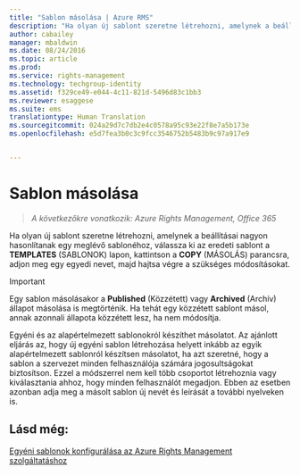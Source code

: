 ```yaml
---
title: "Sablon másolása | Azure RMS"
description: "Ha olyan új sablont szeretne létrehozni, amelynek a beállításai nagyon hasonlítanak egy meglévő sablonéhoz, válassza ki az eredeti sablont a TEMPLATES (SABLONOK) lapon, kattintson a COPY (MÁSOLÁS) parancsra, adjon meg egy egyedi nevet, majd hajtsa végre a szükséges módosításokat."
author: cabailey
manager: mbaldwin
ms.date: 08/24/2016
ms.topic: article
ms.prod: 
ms.service: rights-management
ms.technology: techgroup-identity
ms.assetid: f329ce49-e044-4c11-821d-5496d83c1bb3
ms.reviewer: esaggese
ms.suite: ems
translationtype: Human Translation
ms.sourcegitcommit: 024a29d7c7db2e4c0578a95c93e22f8e7a5b173e
ms.openlocfilehash: e5d7fea3b0c3c9fcc3546752b5483b9c97a917e9


---
```



# Sablon másolása

>*A következőkre vonatkozik: Azure Rights Management, Office 365*

Ha olyan új sablont szeretne létrehozni, amelynek a beállításai nagyon hasonlítanak egy meglévő sablonéhoz, válassza ki az eredeti sablont a **TEMPLATES** (SABLONOK) lapon, kattintson a **COPY** (MÁSOLÁS) parancsra, adjon meg egy egyedi nevet, majd hajtsa végre a szükséges módosításokat.

> [!IMPORTANT]
> Egy sablon másolásakor a **Published** (Közzétett) vagy **Archived** (Archív) állapot másolása is megtörténik. Ha tehát egy közzétett sablont másol, annak azonnali állapota közzétett lesz, ha nem módosítja.

Egyéni és az alapértelmezett sablonokról készíthet másolatot. Az ajánlott eljárás az, hogy új egyéni sablon létrehozása helyett inkább az egyik alapértelmezett sablonról készítsen másolatot, ha azt szeretné, hogy a sablon a szervezet minden felhasználója számára jogosultságokat biztosítson. Ezzel a módszerrel nem kell több csoportot létrehoznia vagy kiválasztania ahhoz, hogy minden felhasználót megadjon. Ebben az esetben azonban adja meg a másolt sablon új nevét és leírását a további nyelveken is.



## Lásd még:
[Egyéni sablonok konfigurálása az Azure Rights Management szolgáltatáshoz](configure-custom-templates.md)


<!--HONumber=Aug16_HO4-->


